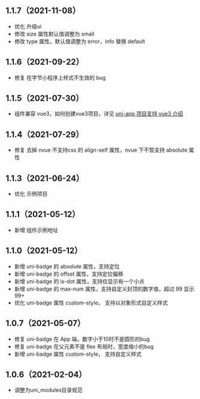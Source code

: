 ## 1.1.7（2021-11-08）
- 优化 升级ui
- 修改 size 属性默认值调整为 small
- 修改 type 属性，默认值调整为 error，info 替换 default
## 1.1.6（2021-09-22）
- 修复 在字节小程序上样式不生效的 bug
## 1.1.5（2021-07-30）
- 组件兼容 vue3，如何创建vue3项目，详见 [uni-app 项目支持 vue3 介绍](https://ask.dcloud.net.cn/article/37834)
## 1.1.4（2021-07-29）
- 修复 去掉 nvue 不支持css 的 align-self 属性，nvue 下不暂支持 absolute 属性
## 1.1.3（2021-06-24）
- 优化 示例项目
## 1.1.1（2021-05-12）
- 新增 组件示例地址
## 1.1.0（2021-05-12）
- 新增 uni-badge 的 absolute 属性，支持定位
- 新增 uni-badge 的 offset 属性，支持定位偏移
- 新增 uni-badge 的 is-dot 属性，支持仅显示有一个小点
- 新增 uni-badge 的 max-num 属性，支持自定义封顶的数字值，超过 99 显示99+
- 优化 uni-badge 属性 custom-style， 支持以对象形式自定义样式
## 1.0.7（2021-05-07）
- 修复 uni-badge 在 App 端，数字小于10时不是圆形的bug
- 修复 uni-badge 在父元素不是 flex 布局时，宽度缩小的bug
- 新增 uni-badge 属性 custom-style， 支持自定义样式
## 1.0.6（2021-02-04）
- 调整为uni_modules目录规范
